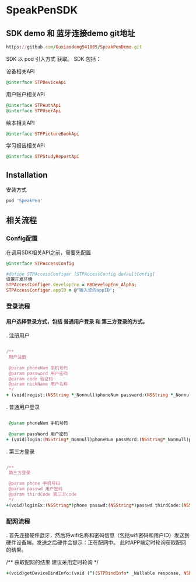 # SpeakPenSDK

## SDK demo 和 蓝牙连接demo git地址
```ruby
https://github.com/Guxiaodong941005/SpeakPenDemo.git
```

SDK 以 pod 引入方式 获取。 SDK 包括：

设备相关API

```ruby
@interface STPDeviceApi 
```
用户账户相关API

```ruby
@interface STPAuthApi
@interface STPUserApi

```
绘本相关API

```ruby
@interface STPPictureBookApi
```

学习报告相关API

```ruby
@interface STPStudyReportApi
```

## Installation

安装方式

```ruby
pod 'SpeakPen'
```

## 相关流程

### Config配置

在调用SDK相关API之前，需要先配置

```ruby
@interface STPAccessConfig

#define STPAccessConfiger [STPAccessConfig defaultConfig]
设置开发环境
STPAccessConfiger.developEnv = RBDevelopEnv_Alpha;
STPAccessConfiger.appID = @"输入您的appID";
```

### 登录流程
#### 用户选择登录方式，包括 普通用户登录 和 第三方登录的方式。

. 注册用户

```ruby

/**
 用户注册
 
 @param phoneNum 手机号码
 @param password 用户密码
 @param code 验证码
 @param nickName 用户名称
 */
+ (void)regist:(NSString *_Nonnull)phoneNum password:(NSString *_Nonnull)password code:(NSString *_Nonnull)code nickName:(NSString *_Nonnull)nickName completionBlock:(nullable void (^)(STPUserModel *user,NSError *error)) completionBlock;
```

. 普通用户登录

```ruby

 @param phoneNum 手机号码
 
 @param passWord 用户密码
+ (void)login:(NSString*_Nonnull)phoneNum passWord:(NSString*_Nonnull)passWord completionBlock:(nullable void (^)(STPUserModel *user,NSError *error)) completionBlock;
```

. 第三方登录


```ruby

/**
 第三方登录

 @param phone 手机号码
 @param passwd 用户密码
 @param thirdCode 第三方code
 */
+(void)loginEx:(NSString*)phone passwd:(NSString*)passwd thirdCode:(NSString*)thirdCode block:(void (^)(STPUserModel *user,NSError *error))block;
```

### 配网流程

. 首先连接硬件蓝牙，然后将wifi名称和密码信息（包括wifi密码和用户ID）发送到硬件设备端。发送之后硬件会提示：正在配网中。 此时APP端定时轮询获取配网的结果。

/**
 获取配网的结果  建议采用定时轮询
 */
 
```ruby
+(void)getDeviceBindInfo:(void (^)(STPBindInfo* _Nullable response, NSError *_Nullable error))block;
```

